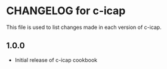 # CHANGELOG for c-icap

This file is used to list changes made in each version of c-icap.

1.0.0
-----
- Initial release of c-icap cookbook
